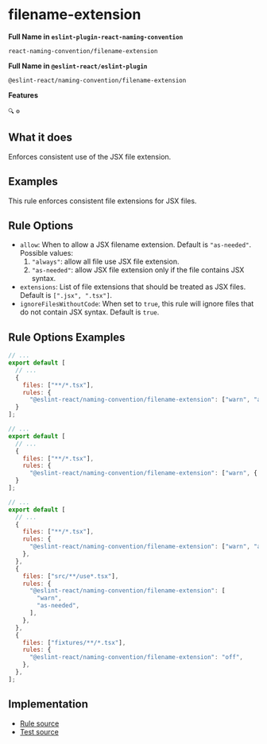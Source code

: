 # filename-extension

**Full Name in `eslint-plugin-react-naming-convention`**

```plain copy
react-naming-convention/filename-extension
```

**Full Name in `@eslint-react/eslint-plugin`**

```plain copy
@eslint-react/naming-convention/filename-extension
```

**Features**

`🔍` `⚙️`

## What it does

Enforces consistent use of the JSX file extension.

## Examples

This rule enforces consistent file extensions for JSX files.

## Rule Options

- `allow`: When to allow a JSX filename extension. Default is `"as-needed"`. Possible values:
  1. `"always"`: allow all file use JSX file extension.
  2. `"as-needed"`: allow JSX file extension only if the file contains JSX syntax.
- `extensions`: List of file extensions that should be treated as JSX files. Default is `[".jsx", ".tsx"]`.
- `ignoreFilesWithoutCode`: When set to `true`, this rule will ignore files that do not contain JSX syntax. Default is `true`.

## Rule Options Examples

```js filename="eslint.config.js"
// ...
export default [
  // ...
  {
    files: ["**/*.tsx"],
    rules: {
      "@eslint-react/naming-convention/filename-extension": ["warn", "as-needed"]
  }
];
```

```js filename="eslint.config.js"
// ...
export default [
  // ...
  {
    files: ["**/*.tsx"],
    rules: {
      "@eslint-react/naming-convention/filename-extension": ["warn", { "allow": "always" }]
  }
];
```

```js filename="eslint.config.js"
// ...
export default [
  // ...
  {
    files: ["**/*.tsx"],
    rules: {
      "@eslint-react/naming-convention/filename-extension": ["warn", "always"],
    },
  },
  {
    files: ["src/**/use*.tsx"],
    rules: {
      "@eslint-react/naming-convention/filename-extension": [
        "warn",
        "as-needed",
      ],
    },
  },
  {
    files: ["fixtures/**/*.tsx"],
    rules: {
      "@eslint-react/naming-convention/filename-extension": "off",
    },
  },
];
```

## Implementation

- [Rule source](https://github.com/Rel1cx/eslint-react/tree/main/packages/plugins/eslint-plugin-react-naming-convention/src/rules/filename-extension.ts)
- [Test source](https://github.com/Rel1cx/eslint-react/tree/main/packages/plugins/eslint-plugin-react-naming-convention/src/rules/filename-extension.spec.ts)

